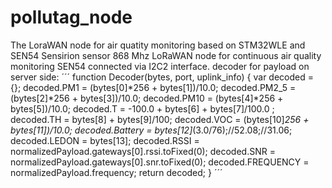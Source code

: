 # pollutag_node
The LoraWAN node for air quatity monitoring based on STM32WLE and SEN54 Sensirion sensor
868 Mhz LoRaWAN node for continuous air quality monitoring
SEN54 connected via I2C2 interface.
decoder for payload on server side:
´´´
 function Decoder(bytes, port, uplink_info) {
    var decoded = {};
    decoded.PM1 = (bytes[0]*256 +  bytes[1])/10.0;
    decoded.PM2_5 = (bytes[2]*256 +  bytes[3])/10.0;
    decoded.PM10 = (bytes[4]*256 +  bytes[5])/10.0;
    decoded.T = -100.0 + bytes[6] +  bytes[7]/100.0 ;
    decoded.TH = bytes[8] +  bytes[9]/100;
    decoded.VOC = (bytes[10]*256 + bytes[11])/10.0;
    decoded.Battery = bytes[12]*(3.0/76);//52.08;//31.06;
    decoded.LEDON = bytes[13];
    decoded.RSSI = normalizedPayload.gateways[0].rssi.toFixed(0);
    decoded.SNR = normalizedPayload.gateways[0].snr.toFixed(0);
    decoded.FREQUENCY = normalizedPayload.frequency;
    return decoded;
 }
´´´
